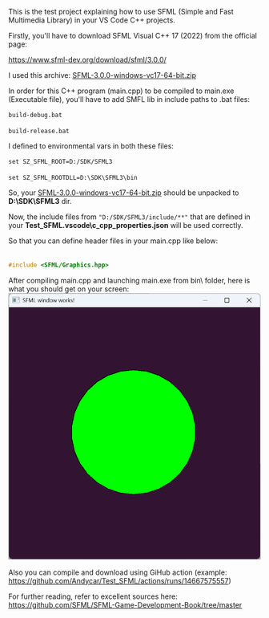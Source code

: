 This is the test project explaining how to use SFML (Simple and Fast Multimedia Library) in your VS Code C++ projects.

Firstly, you'll have to download SFML Visual C++ 17 (2022) from the official page:

https://www.sfml-dev.org/download/sfml/3.0.0/

I used this archive: [SFML-3.0.0-windows-vc17-64-bit.zip](https://www.sfml-dev.org/files/SFML-3.0.0-windows-vc17-64-bit.zip)

In order for this C++ program (main.cpp) to be compiled to main.exe (Executable file), you'll have to add SMFL lib in include paths to .bat files:

```console
build-debug.bat

build-release.bat
```

I defined to environmental vars in both these files:

```console
set SZ_SFML_ROOT=D:/SDK/SFML3

set SZ_SFML_ROOTDLL=D:\SDK\SFML3\bin
```
So, your [SFML-3.0.0-windows-vc17-64-bit.zip](https://www.sfml-dev.org/files/SFML-3.0.0-windows-vc17-64-bit.zip) should be unpacked to **D:\SDK\SFML3** dir.

Now, the include files from `"D:/SDK/SFML3/include/**"` that are defined in your **Test_SFML\.vscode\c_cpp_properties.json** will be used correctly.

So that you can define header files in your main.cpp like below:
```c++

#include <SFML/Graphics.hpp>

```

After compiling main.cpp and launching main.exe from bin\ folder, here is what you should get on your screen:
![SFML window test](SFML_window_test.png)

Also you can compile and download using GiHub action (example: https://github.com/Andycar/Test_SFML/actions/runs/14667575557)

For further reading, refer to excellent sources here:
https://github.com/SFML/SFML-Game-Development-Book/tree/master
